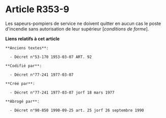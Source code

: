 # Article R353-9

Les sapeurs-pompiers de service ne doivent quitter en aucun cas le poste d'incendie sans autorisation de leur supérieur
[*conditions de forme*].

**Liens relatifs à cet article**

	**Anciens textes**:

	  - Décret n°53-170 1953-03-07 ART. 92

	**Codifié par**:

	  - Décret n°77-241 1977-03-07

	**Créé par**:

	  - Décret n°77-241 1977-03-07 jorf 18 mars 1977

	**Abrogé par**:

	  - Décret n°90-850 1990-09-25 art. 25 jorf 26 septembre 1990

